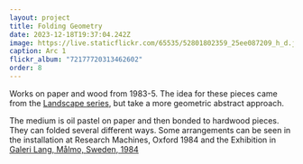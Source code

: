 ```yaml
---
layout: project
title: Folding Geometry
date: 2023-12-18T19:37:04.242Z
image: https://live.staticflickr.com/65535/52801802359_25ee087209_h_d.jpg
caption: Arc 1
flickr_album: "72177720313462602"
order: 8
---
```

Works on paper and wood from 1983-5. The idea for these pieces came from the [Landscape series](https://www.chrisjennings.net/projects/folding_pieces/), but take a more geometric abstract approach.

The medium is oil pastel on paper and then bonded to hardwood pieces. They can folded several different ways. Some arrangements can be seen in the installation at Research Machines, Oxford 1984 and the Exhibition in [Galeri Lang, Målmo, Sweden, 1984](https://www.chrisjennings.net/projects/galeri_lang_malmo/)